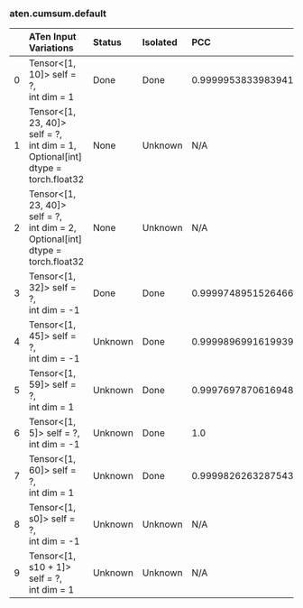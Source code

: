 ### aten.cumsum.default
|    | ATen Input Variations                                                                | Status   | Isolated   | PCC                | Host   |
|---:|:-------------------------------------------------------------------------------------|:---------|:-----------|:-------------------|:-------|
|  0 | Tensor<[1, 10]> self = ?,<br>int dim = 1                                             | Done     | Done       | 0.9999953833983941 | 0      |
|  1 | Tensor<[1, 23, 40]> self = ?,<br>int dim = 1,<br>Optional[int] dtype = torch.float32 | None     | Unknown    | N/A                | N/A    |
|  2 | Tensor<[1, 23, 40]> self = ?,<br>int dim = 2,<br>Optional[int] dtype = torch.float32 | None     | Unknown    | N/A                | N/A    |
|  3 | Tensor<[1, 32]> self = ?,<br>int dim = -1                                            | Done     | Done       | 0.9999748951526466 | 0      |
|  4 | Tensor<[1, 45]> self = ?,<br>int dim = -1                                            | Unknown  | Done       | 0.9999896991619939 | 0      |
|  5 | Tensor<[1, 59]> self = ?,<br>int dim = 1                                             | Unknown  | Done       | 0.9997697870616948 | 0      |
|  6 | Tensor<[1, 5]> self = ?,<br>int dim = -1                                             | Unknown  | Done       | 1.0                | 0      |
|  7 | Tensor<[1, 60]> self = ?,<br>int dim = 1                                             | Unknown  | Done       | 0.9999826263287543 | 0      |
|  8 | Tensor<[1, s0]> self = ?,<br>int dim = -1                                            | Unknown  | Unknown    | N/A                | N/A    |
|  9 | Tensor<[1, s10 + 1]> self = ?,<br>int dim = 1                                        | Unknown  | Unknown    | N/A                | N/A    |

